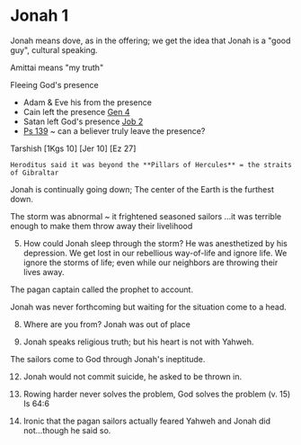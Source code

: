# Jonah 1

Jonah means dove, as in the offering; we get the idea that Jonah is a "good guy", cultural speaking.

Amittai means "my truth"


Fleeing God's presence
- Adam & Eve his from the presence
- Cain left the presence [Gen 4]()
- Satan left God's presence [Job 2]()
- [Ps 139]() ~ can a believer truly leave the presence?

Tarshish
    [1Kgs 10]
    [Jer 10]
    [Ez 27]

    Heroditus said it was beyond the **Pillars of Hercules** = the straits of Gibraltar

Jonah is continually going down; The center of the Earth is the furthest down.


The storm was abnormal ~ it frightened seasoned sailors
...it was terrible enough to make them throw away their livelihood

5) How could Jonah sleep through the storm?  He was anesthetized by his depression.
We get lost in our rebellious way-of-life and ignore life.
We ignore the storms of life; even while our neighbors are throwing their lives away.

The pagan captain called the prophet to account.

Jonah was never forthcoming but waiting for the situation come to a head.

8) Where are you from?  Jonah was out of place

9) Jonah speaks religious truth; but his heart is not with Yahweh.

The sailors come to God through Jonah's ineptitude.

12) Jonah would not commit suicide, he asked to be thrown in.

13) Rowing harder never solves the problem, God solves the problem (v. 15)
  Is 64:6


16) Ironic that the pagan sailors actually feared Yahweh and Jonah did not...though he said so.
